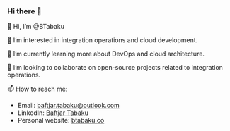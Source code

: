 ### Hi there 👋
👋 Hi, I’m @BTabaku

👀 I’m interested in integration operations and cloud development.

🌱 I’m currently learning more about DevOps and cloud architecture.

💞️ I’m looking to collaborate on open-source projects related to integration operations.

📫 How to reach me: 
- Email: baftjar.tabaku@outlook.com
- LinkedIn: [Baftjar Tabaku](https://www.linkedin.com/in/baftjar-tabaku)
- Personal website: [btabaku.co](https://www.btabaku.co/)

<!--
**BTabaku/BTabaku** is a ✨ _special_ ✨ repository because its `README.md` (this file) appears on your GitHub profile.

Here are some ideas to get you started:

- 🔭 I’m currently working on ...
- 🌱 I’m currently learning ...
- 👯 I’m looking to collaborate on ...
- 🤔 I’m looking for help with ...
- 💬 Ask me about ...
- 📫 How to reach me: ...
- 😄 Pronouns: ...
- ⚡ Fun fact: ...
-->

